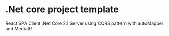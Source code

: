 # .Net core project template

React SPA Client
.Net Core 2.1 Server using CQRS pattern with autoMapper and MediatR
